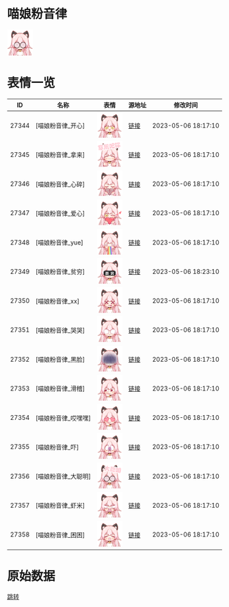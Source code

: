 # 喵娘粉音律

<img src="./cover.png" height="60" alt="cover" />

# 表情一览

|ID|名称|表情|源地址|修改时间|
|----|----|----|----|----|
|27344|[喵娘粉音律_开心]|<img src="./pic/027344_%5B喵娘粉音律_开心%5D.png" height="60" alt="开心"/>|[链接](https://i0.hdslb.com/bfs/garb/d4294a5c70d3bce3d3cd5e3fa3e95253c59700de.png)|2023-05-06 18:17:10|
|27345|[喵娘粉音律_拿来]|<img src="./pic/027345_%5B喵娘粉音律_拿来%5D.png" height="60" alt="拿来"/>|[链接](https://i0.hdslb.com/bfs/garb/7a84dffe8e13d28034fd43456d8ac5f1c106f600.png)|2023-05-06 18:17:10|
|27346|[喵娘粉音律_心碎]|<img src="./pic/027346_%5B喵娘粉音律_心碎%5D.png" height="60" alt="心碎"/>|[链接](https://i0.hdslb.com/bfs/garb/d6ef74b70b6b00132e0d2a9e95cac5687e693eb7.png)|2023-05-06 18:17:10|
|27347|[喵娘粉音律_爱心]|<img src="./pic/027347_%5B喵娘粉音律_爱心%5D.png" height="60" alt="爱心"/>|[链接](https://i0.hdslb.com/bfs/garb/e9e6b6b30121ea74810ba7d6f0e68c1c6725bd76.png)|2023-05-06 18:17:10|
|27348|[喵娘粉音律_yue]|<img src="./pic/027348_%5B喵娘粉音律_yue%5D.png" height="60" alt="yue"/>|[链接](https://i0.hdslb.com/bfs/garb/8e136b22d4e5caffeb28511543b0511e6a3d06ab.png)|2023-05-06 18:17:10|
|27349|[喵娘粉音律_贫穷]|<img src="./pic/027349_%5B喵娘粉音律_贫穷%5D.png" height="60" alt="贫穷"/>|[链接](https://i0.hdslb.com/bfs/garb/3f750d34b6cf08fd2095e517abc78a456ab4d6dd.png)|2023-05-06 18:23:10|
|27350|[喵娘粉音律_xx]|<img src="./pic/027350_%5B喵娘粉音律_xx%5D.png" height="60" alt="xx"/>|[链接](https://i0.hdslb.com/bfs/garb/67c5edc82d9931a198f73dd90e4ebcb1824b3505.png)|2023-05-06 18:17:10|
|27351|[喵娘粉音律_哭哭]|<img src="./pic/027351_%5B喵娘粉音律_哭哭%5D.png" height="60" alt="哭哭"/>|[链接](https://i0.hdslb.com/bfs/garb/9df2a53fdb3e58437c54a64f766a092c6f9622e5.png)|2023-05-06 18:17:10|
|27352|[喵娘粉音律_黑脸]|<img src="./pic/027352_%5B喵娘粉音律_黑脸%5D.png" height="60" alt="黑脸"/>|[链接](https://i0.hdslb.com/bfs/garb/805325b2970d8cd34a0274beabcaf75e8d5f6599.png)|2023-05-06 18:17:10|
|27353|[喵娘粉音律_滑稽]|<img src="./pic/027353_%5B喵娘粉音律_滑稽%5D.png" height="60" alt="滑稽"/>|[链接](https://i0.hdslb.com/bfs/garb/9706a6d7ecbda8bd5fea5704a31debc5477061c8.png)|2023-05-06 18:17:10|
|27354|[喵娘粉音律_哎嘿嘿]|<img src="./pic/027354_%5B喵娘粉音律_哎嘿嘿%5D.png" height="60" alt="哎嘿嘿"/>|[链接](https://i0.hdslb.com/bfs/garb/067d91973f4b7e45b201a3206170ad0f4ad0b9f5.png)|2023-05-06 18:17:10|
|27355|[喵娘粉音律_吓]|<img src="./pic/027355_%5B喵娘粉音律_吓%5D.png" height="60" alt="吓"/>|[链接](https://i0.hdslb.com/bfs/garb/94d8902891c22526d486d62903e7d019f84e0dad.png)|2023-05-06 18:17:10|
|27356|[喵娘粉音律_大聪明]|<img src="./pic/027356_%5B喵娘粉音律_大聪明%5D.png" height="60" alt="大聪明"/>|[链接](https://i0.hdslb.com/bfs/garb/df0d5ebea22bf72b7ac839aedc80944e89c02704.png)|2023-05-06 18:17:10|
|27357|[喵娘粉音律_虾米]|<img src="./pic/027357_%5B喵娘粉音律_虾米%5D.png" height="60" alt="虾米"/>|[链接](https://i0.hdslb.com/bfs/garb/7f1190c6df65364a8de5c61c525eb710f498a47e.png)|2023-05-06 18:17:10|
|27358|[喵娘粉音律_困困]|<img src="./pic/027358_%5B喵娘粉音律_困困%5D.png" height="60" alt="困困"/>|[链接](https://i0.hdslb.com/bfs/garb/945c0355ec5b28c0062d597c8b162d8382b506ae.png)|2023-05-06 18:17:10|

# 原始数据

[跳转](./raw.json)

